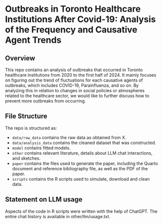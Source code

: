 # Outbreaks in Toronto Healthcare Institutions After Covid-19: Analysis of the Frequency and Causative Agent Trends

## Overview

This repo contains an analysis of outbreaks that occurred in Toronto healthcare institutions from 2020 to the first half of 2024. It mainly focuses on figuring out the trend of fluctuations for each causative agents of outbreaks, which includes COVID-19, Parainfluenza, and so on. By analyzing this in relation to changes in social policies or atmospheres related to the healthcare sector, we would like to further discuss how to prevent more outbreaks from occurring.


## File Structure

The repo is structured as:

-   `data/raw_data` contains the raw data as obtained from X.
-   `data/analysis_data` contains the cleaned dataset that was constructed.
-   `model` contains fitted models. 
-   `other` contains relevant literature, details about LLM chat interactions, and sketches.
-   `paper` contains the files used to generate the paper, including the Quarto document and reference bibliography file, as well as the PDF of the paper. 
-   `scripts` contains the R scripts used to simulate, download and clean data.


## Statement on LLM usage

Aspects of the code in R scripts were written with the help of ChatGPT. The entire chat history is available in other/llm/usage.txt.


